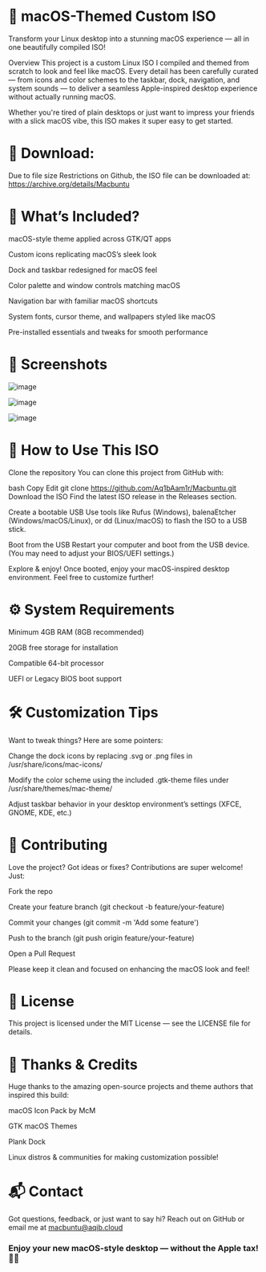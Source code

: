 # 🍏 macOS-Themed Custom ISO
Transform your Linux desktop into a stunning macOS experience — all in one beautifully compiled ISO!

Overview
This project is a custom Linux ISO I compiled and themed from scratch to look and feel like macOS. Every detail has been carefully curated — from icons and color schemes to the taskbar, dock, navigation, and system sounds — to deliver a seamless Apple-inspired desktop experience without actually running macOS.

Whether you're tired of plain desktops or just want to impress your friends with a slick macOS vibe, this ISO makes it super easy to get started.

# 📄 Download:
Due to file size Restrictions on Github, the ISO file can be downloaded at: https://archive.org/details/Macbuntu

# 🎨 What’s Included?
macOS-style theme applied across GTK/QT apps

Custom icons replicating macOS’s sleek look

Dock and taskbar redesigned for macOS feel

Color palette and window controls matching macOS

Navigation bar with familiar macOS shortcuts

System fonts, cursor theme, and wallpapers styled like macOS

Pre-installed essentials and tweaks for smooth performance

# 📸 Screenshots

![image](https://github.com/user-attachments/assets/2650b1bb-787d-4065-bf97-d39374dc0671)

![image](https://github.com/user-attachments/assets/50f4adc0-a916-4b5b-9335-495dcf76ff3f)

![image](https://github.com/user-attachments/assets/cf6fb113-b150-4e55-ad11-79ddd7776825)




# 🚀 How to Use This ISO
Clone the repository
You can clone this project from GitHub with:

bash
Copy
Edit
git clone https://github.com/Aq1bAam1r/Macbuntu.git
Download the ISO
Find the latest ISO release in the Releases section.

Create a bootable USB
Use tools like Rufus (Windows), balenaEtcher (Windows/macOS/Linux), or dd (Linux/macOS) to flash the ISO to a USB stick.

Boot from the USB
Restart your computer and boot from the USB device. (You may need to adjust your BIOS/UEFI settings.)

Explore & enjoy!
Once booted, enjoy your macOS-inspired desktop environment. Feel free to customize further!

# ⚙️ System Requirements
Minimum 4GB RAM (8GB recommended)

20GB free storage for installation

Compatible 64-bit processor

UEFI or Legacy BIOS boot support

# 🛠 Customization Tips
Want to tweak things? Here are some pointers:

Change the dock icons by replacing .svg or .png files in /usr/share/icons/mac-icons/

Modify the color scheme using the included .gtk-theme files under /usr/share/themes/mac-theme/

Adjust taskbar behavior in your desktop environment’s settings (XFCE, GNOME, KDE, etc.)

# 🤝 Contributing
Love the project? Got ideas or fixes? Contributions are super welcome! Just:

Fork the repo

Create your feature branch (git checkout -b feature/your-feature)

Commit your changes (git commit -m 'Add some feature')

Push to the branch (git push origin feature/your-feature)

Open a Pull Request

Please keep it clean and focused on enhancing the macOS look and feel!

# 📄 License
This project is licensed under the MIT License — see the LICENSE file for details.

# 🙏 Thanks & Credits
Huge thanks to the amazing open-source projects and theme authors that inspired this build:

macOS Icon Pack by McM

GTK macOS Themes

Plank Dock

Linux distros & communities for making customization possible!

# 📬 Contact
Got questions, feedback, or just want to say hi? Reach out on GitHub or email me at macbuntu@aqib.cloud

### Enjoy your new macOS-style desktop — without the Apple tax! 🍎✨
